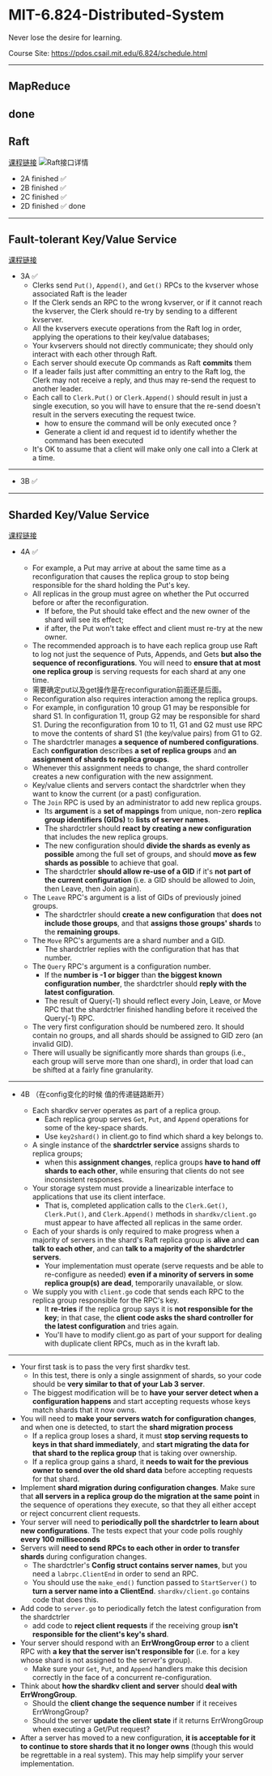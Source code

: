 # MIT-6.824-Distributed-System
Never lose the desire for learning.

Course Site: https://pdos.csail.mit.edu/6.824/schedule.html

---
## MapReduce
done
---

## Raft
[课程链接](https://pdos.csail.mit.edu/6.824/labs/lab-raft.html)
![Raft接口详情](./pics/figure2.png)
- 2A finished ✅
- 2B finished ✅
- 2C finished ✅
- 2D finished ✅
done
---
## Fault-tolerant Key/Value Service
[课程链接](https://pdos.csail.mit.edu/6.824/labs/lab-kvraft.html)
- 3A ✅
  - Clerks send `Put()`, `Append()`, and `Get()` RPCs to the kvserver whose associated Raft is the leader
  - If the Clerk sends an RPC to the wrong kvserver, or if it cannot reach the kvserver, the Clerk should re-try by sending to a different kvserver.
  - All the kvservers execute operations from the Raft log in order, applying the operations to their key/value databases;
  - Your kvservers should not directly communicate; they should only interact with each other through Raft.
  - Each server should execute Op commands as Raft **commits** them
  - If a leader fails just after committing an entry to the Raft log, the Clerk may not receive a reply, and thus may re-send the request to another leader. 
  - Each call to `Clerk.Put()` or `Clerk.Append()` should result in just a single execution, so you will have to ensure that the re-send doesn't result in the servers executing the request twice.
    - how to ensure the command will be only executed once ?
    - Generate a client id and request id to identify whether the command has been executed
  - It's OK to assume that a client will make only one call into a Clerk at a time.
---
- 3B ✅
---
## Sharded Key/Value Service
[课程链接](https://pdos.csail.mit.edu/6.824/labs/lab-shard.html)
- 4A ✅

  - For example, a Put may arrive at about the same time as a reconfiguration that causes the replica group to stop being responsible for the shard holding the Put's key. 
  - All replicas in the group must agree on whether the Put occurred before or after the reconfiguration. 
    - If before, the Put should take effect and the new owner of the shard will see its effect; 
    - if after, the Put won't take effect and client must re-try at the new owner. 
  - The recommended approach is to have each replica group use Raft to log not just the sequence of Puts, Appends, and Gets **but also the sequence of reconfigurations**. You will need to **ensure that at most one replica group** is serving requests for each shard at any one time.
  - 需要确定put以及get操作是在reconfiguration前面还是后面。
  - Reconfiguration also requires interaction among the replica groups. 
  - For example, in configuration 10 group G1 may be responsible for shard S1. In configuration 11, group G2 may be responsible for shard S1. During the reconfiguration from 10 to 11, G1 and G2 must use RPC to move the contents of shard S1 (the key/value pairs) from G1 to G2.
  - The shardctrler manages **a sequence of numbered configurations**. Each **configuration** describes **a set of replica groups** and **an assignment of shards to replica groups**.
  - Whenever this assignment needs to change, the shard controller creates a new configuration with the new assignment.
  - Key/value clients and servers contact the shardctrler when they want to know the current (or a past) configuration.
  - The `Join` RPC is used by an administrator to add new replica groups.
    - Its **argument** is a **set of mappings** from unique, non-zero **replica group identifiers (GIDs)** to **lists of server names**.
    - The shardctrler should **react by creating a new configuration** that includes the new replica groups.
    - The new configuration should **divide the shards as evenly as possible** among the full set of groups, and should **move as few shards as possible** to achieve that goal.
    - The shardctrler **should allow re-use of a GID** if it's **not part of the current configuration** (i.e. a GID should be allowed to Join, then Leave, then Join again).
  - The `Leave` RPC's argument is a list of GIDs of previously joined groups.
    - The shardctrler should **create a new configuration** that **does not include those groups**, and that **assigns those groups' shards** to the **remaining groups**.
  - The `Move` RPC's arguments are a shard number and a GID.
    - The shardctrler replies with the configuration that has that number. 
  - The `Query` RPC's argument is a configuration number.
    - If the **number is -1 or bigger** than **the biggest known configuration number**, the shardctrler should **reply with the latest configuration**. 
    - The result of Query(-1) should reflect every Join, Leave, or Move RPC that the shardctrler finished handling before it received the Query(-1) RPC.
  - The very first configuration should be numbered zero. It should contain no groups, and all shards should be assigned to GID zero (an invalid GID).
  - There will usually be significantly more shards than groups (i.e., each group will serve more than one shard), in order that load can be shifted at a fairly fine granularity.

--- 

- 4B （在config变化的时候 值的传递链路断开）

  - Each shardkv server operates as part of a replica group. 
    - Each replica group serves `Get`, `Put`, and `Append` operations for some of the key-space shards. 
    - Use `key2shard()` in client.go to find which shard a key belongs to.
  - A single instance of the **shardctrler service** assigns shards to replica groups; 
    - when this **assignment changes**, replica groups **have to hand off shards to each other**, while ensuring that clients do not see inconsistent responses.
  - Your storage system must provide a linearizable interface to applications that use its client interface. 
    - That is, completed application calls to the `Clerk.Get()`, `Clerk.Put()`, and `Clerk.Append()` methods in `shardkv/client.go` must appear to have affected all replicas in the same order.
  - Each of your shards is only required to make progress when a majority of servers in the shard's Raft replica group is **alive** and **can talk to each other**, and can **talk to a majority of the shardctrler servers**. 
    - Your implementation must operate (serve requests and be able to re-configure as needed) **even if a minority of servers in some replica group(s) are dead**, temporarily unavailable, or slow.
  - We supply you with `client.go` code that sends each RPC to the replica group responsible for the RPC's key. 
    - It **re-tries** if the replica group says it is **not responsible for the key**; in that case, the **client code asks the shard controller for the latest configuration** and tries again. 
    - You'll have to modify client.go as part of your support for dealing with duplicate client RPCs, much as in the kvraft lab.
---
  - Your first task is to pass the very first shardkv test. 
    - In this test, there is only a single assignment of shards, so your code should be **very similar to that of your Lab 3 server**. 
    - The biggest modification will be to **have your server detect when a configuration happens** and start accepting requests whose keys match shards that it now owns.
  - You will need to **make your servers watch for configuration changes**, and when one is detected, to start the **shard migration process**
    - If a replica group loses a shard, it must **stop serving requests to keys in that shard immediately**, and **start migrating the data for that shard to the replica group** that is taking over ownership.
    - If a replica group gains a shard, it **needs to wait for the previous owner to send over the old shard data** before accepting requests for that shard.
  - Implement **shard migration during configuration changes**. Make sure that **all servers in a replica group do the migration at the same point** in the sequence of operations they execute, so that they all either accept or reject concurrent client requests. 
  - Your server will need to **periodically poll the shardctrler to learn about new configurations**. The tests expect that your code polls roughly **every 100 milliseconds**
  - Servers will **need to send RPCs to each other in order to transfer shards** during configuration changes. 
    - The shardctrler's **Config struct contains server names**, but you need a `labrpc.ClientEnd` in order to send an RPC. 
    - You should use the `make_end()` function passed to `StartServer()` to **turn a server name into a ClientEnd**. `shardkv/client.go` contains code that does this.
  - Add code to `server.go` to periodically fetch the latest configuration from the shardctrler
    - add code to **reject client requests** if the receiving group **isn't responsible for the client's key's shard**.
  - Your server should respond with an **ErrWrongGroup error** to a client RPC with **a key that the server isn't responsible for** (i.e. for a key whose shard is not assigned to the server's group).
    - Make sure your `Get`, `Put`, and `Append` handlers make this decision correctly in the face of a concurrent re-configuration.
  - Think about **how the shardkv client and server** should **deal with ErrWrongGroup**. 
    - Should the **client change the sequence number** if it receives ErrWrongGroup? 
    - Should the server **update the client state** if it returns ErrWrongGroup when executing a Get/Put request?
  - After a server has moved to a new configuration, **it is acceptable for it to continue to store shards that it no longer owns** (though this would be regrettable in a real system). This may help simplify your server implementation.